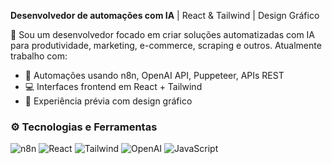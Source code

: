 <p>
  <b>Desenvolvedor de automações com IA</b> | React & Tailwind | Design Gráfico
</p>

🎯 Sou um desenvolvedor focado em criar soluções automatizadas com IA para produtividade, marketing, e-commerce, scraping e outros. Atualmente trabalho com:
- 🔧 Automações usando n8n, OpenAI API, Puppeteer, APIs REST
- 💻 Interfaces frontend em React + Tailwind
- 🎨 Experiência prévia com design gráfico

### ⚙️ Tecnologias e Ferramentas

![n8n](https://img.shields.io/badge/-n8n-FE8D52?style=for-the-badge&logo=n8n&logoColor=white)
![React](https://img.shields.io/badge/-React-61DAFB?style=for-the-badge&logo=react&logoColor=white)
![Tailwind](https://img.shields.io/badge/-Tailwind-38B2AC?style=for-the-badge&logo=tailwindcss&logoColor=white)
![OpenAI](https://img.shields.io/badge/-OpenAI-412991?style=for-the-badge&logo=openai&logoColor=white)
![JavaScript](https://img.shields.io/badge/-JavaScript-F7DF1E?style=for-the-badge&logo=javascript&logoColor=black)

